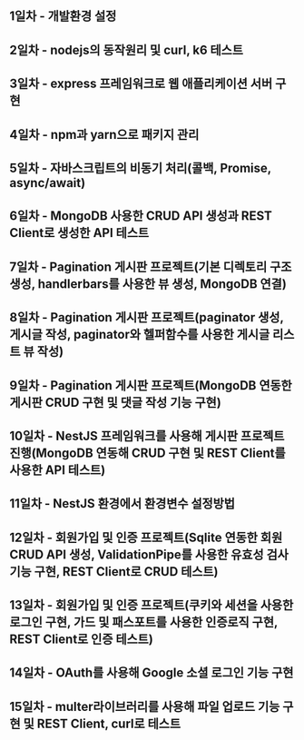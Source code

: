 ## 1일차 - 개발환경 설정
## 2일차 - nodejs의 동작원리 및 curl, k6 테스트
## 3일차 - express 프레임워크로 웹 애플리케이션 서버 구현
## 4일차 - npm과 yarn으로 패키지 관리
## 5일차 - 자바스크립트의 비동기 처리(콜백, Promise, async/await)
## 6일차 - MongoDB 사용한 CRUD API 생성과 REST Client로 생성한 API 테스트
## 7일차 - Pagination 게시판 프로젝트(기본 디렉토리 구조 생성, handlerbars를 사용한 뷰 생성, MongoDB 연결)
## 8일차 - Pagination 게시판 프로젝트(paginator 생성, 게시글 작성, paginator와 헬퍼함수를 사용한 게시글 리스트 뷰 작성)
## 9일차 - Pagination 게시판 프로젝트(MongoDB 연동한 게시판 CRUD 구현 및 댓글 작성 기능 구현)
## 10일차 - NestJS 프레임워크를 사용해 게시판 프로젝트 진행(MongoDB 연동해 CRUD 구현 및 REST Client를 사용한 API 테스트)
## 11일차 - NestJS 환경에서 환경변수 설정방법
## 12일차 - 회원가입 및 인증 프로젝트(Sqlite 연동한 회원 CRUD API 생성, ValidationPipe를 사용한 유효성 검사기능 구현, REST Client로 CRUD 테스트)
## 13일차 - 회원가입 및 인증 프로젝트(쿠키와 세션을 사용한 로그인 구현, 가드 및 패스포트를 사용한 인증로직 구현, REST Client로 인증 테스트)
## 14일차 - OAuth를 사용해 Google 소셜 로그인 기능 구현
## 15일차 - multer라이브러리를 사용해 파일 업로드 기능 구현 및 REST Client, curl로 테스트
